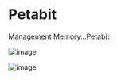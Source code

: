 # Petabit
Management Memory...Petabit

![image](https://user-images.githubusercontent.com/93962193/148749699-56f3f623-3b6d-4cf6-9ee4-8fb0b322843e.png)

![image](https://user-images.githubusercontent.com/93962193/148750008-58500ae5-6ddc-4a1a-90a5-24d51d2037b4.png)
